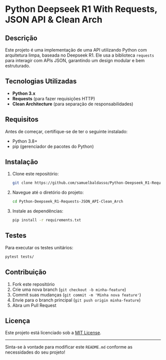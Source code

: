 # Python Deepseek R1 With Requests, JSON API & Clean Arch

## Descrição
Este projeto é uma implementação de uma API utilizando Python com arquitetura limpa, baseada no Deepseek R1. Ele usa a biblioteca `requests` para interagir com APIs JSON, garantindo um design modular e bem estruturado.

## Tecnologias Utilizadas
- **Python 3.x**
- **Requests** (para fazer requisições HTTP)
- **Clean Architecture** (para separação de responsabilidades)

## Requisitos
Antes de começar, certifique-se de ter o seguinte instalado:
- Python 3.8+
- pip (gerenciador de pacotes do Python)

## Instalação
1. Clone este repositório:
   ```bash
   git clone https://github.com/samuelbaldasso/Python-Deepseek_R1-Requests-JSON_API-Clean_Arch.git
   ```
2. Navegue até o diretório do projeto:
   ```bash
   cd Python-Deepseek_R1-Requests-JSON_API-Clean_Arch
   ```
3. Instale as dependências:
   ```bash
   pip install -r requirements.txt
   ```

## Testes
Para executar os testes unitários:
```bash
pytest tests/
```

## Contribuição
1. Fork este repositório
2. Crie uma nova branch (`git checkout -b minha-feature`)
3. Commit suas mudanças (`git commit -m 'Minha nova feature'`)
4. Envie para o branch principal (`git push origin minha-feature`)
5. Abra um Pull Request

## Licença
Este projeto está licenciado sob a [MIT License](LICENSE).

---

Sinta-se à vontade para modificar este `README.md` conforme as necessidades do seu projeto!
